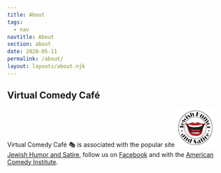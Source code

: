 ```yaml
---
title: About
tags:
  - nav
navtitle: About
section: about
date: 2020-05-11
permalink: /about/
layout: layouts/about.njk
---
```

## Virtual Comedy Café
Virtual Comedy Café 🎭 is associated with the popular site ![Jewish Humor and Satire logo](/static/images/jewish-humor-satire-logo-88x88.png) [Jewish Humor and Satire](http://jewishhumorandsatire.com), follow us on [Facebook](https://www.facebook.com/jewhumorsatire) and with the [American Comedy Institute](https://www.facebook.com/AmericanComedyInstitute/).

